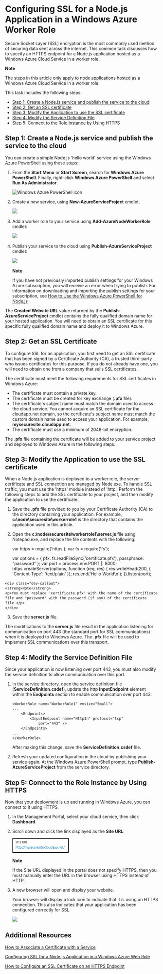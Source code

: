 <properties linkid="dev-nodejs-enablessl-worker" urldisplayname="Enable Worker Role SSL" headerexpose="" pagetitle="Enable SSL for a Node.js application in a worker role" metakeywords="Node.js Azure SSL, Node.js Azure HTTPS" footerexpose="" metadescription="Learn how to specify an HTTPS endpoint for a Node.js worker role." umbraconavihide="0" disquscomments="1"></properties>

# Configuring SSL for a Node.js Application in a Windows Azure Worker Role

Secure Socket Layer (SSL) encryption is the most commonly used method of
securing data sent across the internet. This common task discusses how
to specify an HTTPS endpoint for a Node.js application hosted as a Windows Azure Cloud Service in a worker role.

<div class="dev-callout">
	<b>Note</b>
	<p>The steps in this article only apply to node applications hosted as a Windows Azure Cloud Service in a worker role.</p>
	</div>

This task includes the following steps:

-   [Step 1: Create a Node.js service and publish the service to the cloud]
-   [Step 2: Get an SSL certificate]
-   [Step 3: Modify the Application to use the SSL certificate]
-   [Step 4: Modify the Service Definition File]
-   [Step 5: Connect to the Role Instance by Using HTTPS]

## <a name="step1"> </a>Step 1: Create a Node.js service and publish the service to the cloud

You can create a simple Node.js 'hello
world' service using the Windows Azure PowerShell using these steps:

1. From the **Start Menu** or **Start Screen**, search for **Windows Azure PowerShell**. Finally, right-click **Windows Azure PowerShell** and select **Run As Administrator**.

	![Windows Azure PowerShell icon][powershell-menu]

	<div chunk="../Chunks/install-dev-tools.md" />

2.  Create a new service, using **New-AzureServiceProject** cmdlet.

	![][1]

3.  Add a worker role to your service using **Add-AzureNodeWorkerRole** cmdlet:

    ![][2]

4.  Publish your service to the cloud using **Publish-AzureServiceProject** cmdlet:

    ![][3]

	<div class="dev-callout">
	<strong>Note</strong>
	<p>If you have not previously imported publish settings for your Windows Azure subscription, you will receive an error when trying to publish. For information on downloading and importing the publish settings for your subscription, see <a href="https://www.windowsazure.com/en-us/develop/nodejs/how-to-guides/powershell-cmdlets/#ImportPubSettings">How to Use the Windows Azure PowerShell for Node.js</a></p>
	</div>

The **Created Website URL** value returned by the **Publish-AzureServiceProject** cmdlet contains the fully qualified domain name for your hosted application. You will need to obtain an SSL certificate for this specific fully qualified domain name and deploy it to Windows Azure.

## <a name="step2"> </a>Step 2: Get an SSL Certificate

To configure SSL for an application, you first need to get an SSL
certificate that has been signed by a Certificate Authority (CA), a
trusted third-party who issues certificates for this purpose. If you do
not already have one, you will need to obtain one from a company that
sells SSL certificates.

The certificate must meet the following requirements for SSL
certificates in Windows Azure:

-   The certificate must contain a private key.
-   The certificate must be created for key exchange (**.pfx** file).
-   The certificate's subject name must match the domain used to access
    the cloud service. You cannot acquire an SSL certificate for the
    cloudapp.net domain, so the certificate's subject name must match
    the custom domain name used to access your application. For example, __mysecuresite.cloudapp.net__.
-   The certificate must use a minimum of 2048-bit encryption.

The **.pfx** file containing the certificate will be added to your service project and deployed to Windows Azure in the following steps.

## <a name="step3"> </a>Step 3: Modify the Application to use the SSL certificate

When a Node.js application is deployed to a worker role, the server certificate and SSL connection are managed by Node.exe. To handle SSL traffic, you must use the 'https' module instead of 'http'. Perform the following steps to add the SSL certificate to your project, and then modify the application to use the certificate.

1.   Save the **.pfx** file provided to you by your Certificate Authority (CA) to the directory containing your application. For example, **c:\\node\\securesite\\workerrole1** is the directory that contains the application used in this article.

2.   Open the **c:\\node\\securesite\\workerrole1\server.js** file using Notepad.exe, and replace the file contents with the following:

		var https = require('https');
		var fs = require('fs');

		var options = {
			pfx: fs.readFileSync('certificate.pfx'),
			passphrase: "password"
		};
		var port = process.env.PORT || 8000;
		https.createServer(options, function (req, res) {
 		    res.writeHead(200, { 'Content-Type': 'text/plain' });
		    res.end('Hello World\n');
		}).listen(port);

	<div class="dev-callout">
	<strong>Note</strong>
	<p>You must replace 'certificate.pfx' with the name of the certificate file and "password" with the password (if any) of the certificate file.</p>
	</div>

3.   Save the **server.js** file.

The modifications to the **server.js** file result in the application listening for communication on port 443 (the standard port for SSL communications) when it is deployed to Windows Azure. The **.pfx** file will be used to implement SSL communications over this transport.

## <a name="step4"> </a>Step 4: Modify the Service Definition File

Since your application is now listening over port 443, you must also modify the service definition to allow communication over this port.

1.  In the service directory, open the service definition file
    (**ServiceDefinition.csdef**), update the http **InputEndpoint** element within the **Endpoints** section to enable communication over port 443:

        <WorkerRole name="WorkerRole1" vmsize="Small">
        ...
            <Endpoints>
                <InputEndpoint name="HttpIn" protocol="tcp" 
                    port="443" />
            </Endpoints>
        ...
        </WorkerRole>

	After making this change, save the **ServiceDefinition.csdef** file.

4.  Refresh your updated configuration in the cloud by publishing
    your service again. At the Windows Azure PowerShell
    prompt, type **Publish-AzureServiceProject** from the service directory.

## <a name="step5"> </a>Step 5: Connect to the Role Instance by Using HTTPS

Now that your deployment is up and running in Windows Azure, you can
connect to it using HTTPS.

1.  In the Management Portal, select your cloud service, then click **Dashboard**.

2. Scroll down and click the link displayed as the **Site URL**:

    ![the site url][site-url]

	<div class="dev-callout">
	<strong>Note</strong>
	<p>If the Site URL displayed in the portal does not specify HTTPS, then you must manually enter the URL in the browser using HTTPS instead of HTTP.</p>
	</div>

3.  A new browser will open and display your website.

    Your browser will display a lock icon to indicate that it is
    using an HTTPS connection. This also indicates that your application
    has been configured correctly for SSL.

    ![][8]

## Additional Resources

[How to Associate a Certificate with a Service]

[Configuring SSL for a Node.js Application in a Windows Azure Web Role]

[How to Configure an SSL Certificate on an HTTPS Endpoint]

  [Step 1: Create a Node.js service and publish the service to the cloud]: #step1
  [Step 2: Get an SSL certificate]: #step2
  [Step 3: Modify the Application to use the SSL certificate]: #step3
  [Step 4: Modify the Service Definition File]: #step4
  [Step 5: Connect to the Role Instance by Using HTTPS]: #step5
  [**Windows Azure PowerShell**]: http://go.microsoft.com/?linkid=9790229&clcid=0x409
  [add-certificate-dialog]: ../Media/add-certificate.png
  [add-certificate]: ../Media/no-certificates.png
  [cloud-services]: ../Media/cloud-services.png
  [0]: ../../Shared/Media/azure-powershell-menu.png
  [1]: ../Media/enable-ssl-01.png
  [2]: ../Media/enable-ssl-02-worker.png
  [3]: ../Media/enable-ssl-03-worker.png
  [Windows Azure Management Portal]: http://manage.windowsazure.com
  [4]: ../Media/enable-ssl-04.png
  [5]: ../Media/enable-ssl-05.png
  [How to Associate a Certificate with a Service]: http://msdn.microsoft.com/en-us/library/windowsazure/gg465718.aspx
  [6]: ../Media/enable-ssl-03.png
  [site-url]: ../Media/site-url.png
  [8]: ../Media/enable-ssl-08.png
  [How to Configure an SSL Certificate on an HTTPS Endpoint]: http://msdn.microsoft.com/en-us/library/windowsazure/ff795779.aspx
  [powershell-menu]: ../../Shared/Media/azure-powershell-start.png
  [cert-wizard]: ../Media/certificateimport.png
  [key-protection]: ../Media/exportable.png
  [Configuring SSL for a Node.js Application in a Windows Azure Web Role]: /en-us/develop/nodejs/common-tasks/enable-ssl/
  
